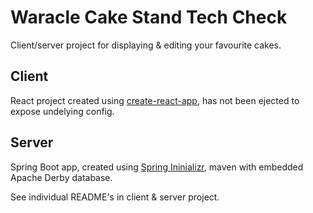 # Waracle Cake Stand Tech Check

Client/server project for displaying & editing your favourite cakes.

## Client

React project created using [create-react-app](https://github.com/facebook/create-react-app), has not been ejected to expose undelying config.

## Server

Spring Boot app, created using [Spring Ininializr](https://start.spring.io/), maven with embedded Apache Derby database.

See individual README's in client & server project.
